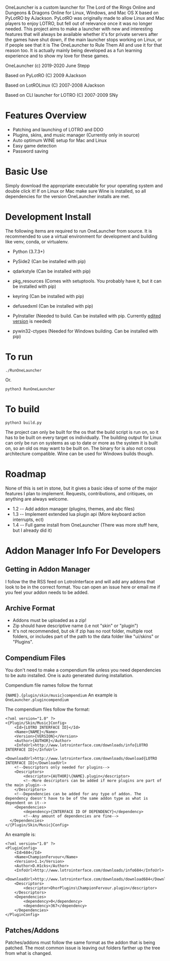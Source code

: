 OneLauncher is a custom launcher for The Lord of the Rings Online and Dungeons & Dragons Online
for Linux, Windows, and Mac OS X based on PyLotRO by AJackson. PyLotRO
was originally made to allow Linux and Mac players to enjoy LOTRO, but fell
out of relevance once it was no longer needed. This project aims to make a launcher
with new and interesting features that will always be available whether it's for private
servers after the games have shut down, if the main launcher stops working on Linux, or
if people see that it is The OneLauncher to Rule Them All and use it for that reason too.
It is actually mainly being developed as a fun learning experience and to show my
love for these games.

OneLauncher
(c) 2019-2020 June Stepp

Based on PyLotRO
(C) 2009 AJackson

Based on LotROLinux
(C) 2007-2008 AJackson

Based on CLI launcher for
LOTRO (C) 2007-2009 SNy

# Features Overview

- Patching and launching of LOTRO and DDO
- Plugins, skins, and music manager (Currently only in source)
- Auto optimum WINE setup for Mac and Linux
- Easy game detection
- Password saving

# Basic Use

Simply download the appropriate executable for your operating system and double click it!
If on Linux or Mac make sure Wine is installed, so all dependencies for the version OneLauncher
installs are met.

# Development Install

The following items are required to run OneLauncher from source.
It is recommended to use a virtual environment for development and
building like venv, conda, or virtualenv.

- Python (3.7.3+)
- PySide2 (Can be installed with pip)
- qdarkstyle (Can be installed with pip)
- pkg_resources (Comes with setuptools. You probably have it, but it can be installed with pip)
- keyring (Can be installed with pip)
- defusedxml (Can be installed with pip)

- PyInstaller (Needed to build. Can be installed with pip.
  Currently [edited version](https://github.com/JuneStepp/pyinstaller/releases/download/v3.5/PyInstaller-3.6.zip) is needed)
- pywin32-ctypes (Needed for Windows building. Can be installed with pip)

# To run

`./RunOneLauncher`

Or.

`python3 RunOneLauncher`

# To build

`python3 build.py`

The project can only be built for the os that the build script is run on,
so it has to be built on every target os individually. The building output
for Linux can only be run on systems as up to date or more as the system it
is built on, so an old os may want to be built on. The binary for is
also not cross architecture compatible. Wine can be used for Windows builds
though.

# Roadmap

None of this is set in stone, but it gives a basic idea of some of the major
features I plan to implement. Requests, contributions, and critiques, on anything
are always welcome.

- 1.2 -- Add addon manager (plugins, themes, and abc files)
- 1.3 -- Implement extended lua plugin api (More keyboard action interrupts, ect)
- 1.4 -- Full game install from OneLauncher (There was more stuff here, but I already did it)

# Addon Manager Info For Developers

## Getting in Addon Manager

I follow the the RSS feed on LotroInterface and will add any addons that look
to be in the correct format. You can open an issue here or email me if you feel
your addon needs to be added.

## Archive Format

- Addons must be uploaded as a zip!
- Zip should have descriptive name (i.e not "skin" or "plugin")
- It's not recommended, but ok if zip has no root folder, multiple root folders, or includes part of the path to the data folder like "ui/skins" or "Plugins".

## Compendium Files

You don't need to make a compendium file unless you need dependencies to be auto installed. One is auto generated during installation.

Compendium file names follow the format

`{NAME}.{plugin/skin/music}compendium`
An example is `OneLauncher.plugincompendium`

The compendium files follow the format:

```
<?xml version="1.0" ?>
<{Plugin/Skin/Music}Config>
    <Id>{LOTRO INTERFACE ID}</Id>
    <Name>{NAME}</Name>
    <Version>{VERSION}</Version>
    <Author>{AUTHOR}</Author>
    <InfoUrl>http://www.lotrointerface.com/downloads/info{LOTRO INTERFACE ID}</InfoUrl>
    <DownloadUrl>http://www.lotrointerface.com/downloads/download{LOTRO INTERFACE ID}</DownloadUrl>
    <!--Descriptors only needed for plugins-->
    <Descriptors>
        <descriptor>{AUTHOR}\{NAME}.plugin</descriptor>
        <!--More descriptors can be added if more plugins are part of the main plugin-->
    </Descriptors>
    <!--Dependencies can be added for any type of addon. The dependency doesn't have to be of the same addon type as what is dependent on it-->
    <Dependencies>
        <dependency>{INTERFACE ID OF DEPENDENCY}</dependency>
        <!--Any amount of dependencies are fine-->
  </Dependencies>
</{Plugin/Skin/Music}Config>
```

An example is:

```
<?xml version="1.0" ?>
<PluginConfig>
    <Id>684</Id>
    <Name>ChampionFervour</Name>
    <Version>1.1</Version>
    <Author>D.H1cks</Author>
    <InfoUrl>http://www.lotrointerface.com/downloads/info684</InfoUrl>
    <DownloadUrl>http://www.lotrointerface.com/downloads/download684</DownloadUrl>
    <Descriptors>
        <descriptor>DhorPlugins\ChampionFervour.plugin</descriptor>
    </Descriptors>
    <Dependencies>
        <dependency>0</dependency>
        <dependency>367</dependency>
    </Dependencies>
</PluginConfig>
```

## Patches/Addons

Patches/addons must follow the same format as the addon that is being patched. The most common issue is leaving out folders farther up the tree from what is changed.
